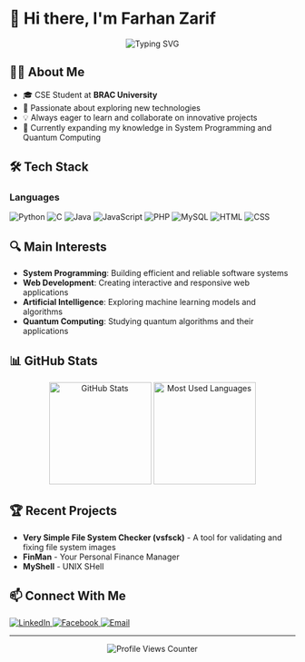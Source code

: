# 👋 Hi there, I'm Farhan Zarif

<div align="center">
  <img src="https://readme-typing-svg.herokuapp.com?font=Fira+Code&weight=500&size=24&duration=4000&pause=1000&color=38BDAE&center=true&vCenter=true&random=false&width=500&height=70&lines=Computer+Science+Student;System+Programming+Enthusiast;Web+Developer;AI+Explorer;Quantum+Computing+Enthusiast" alt="Typing SVG" />
</div>

## 🧑‍💻 About Me
- 🎓 CSE Student at **BRAC University**
- 🚀 Passionate about exploring new technologies
- 💡 Always eager to learn and collaborate on innovative projects
- 🌱 Currently expanding my knowledge in System Programming and Quantum Computing

## 🛠️ Tech Stack

### Languages
<p align="left">
  <img src="https://img.shields.io/badge/Python-3776AB?style=for-the-badge&logo=python&logoColor=white" alt="Python" />
  <img src="https://img.shields.io/badge/C-00599C?style=for-the-badge&logo=c&logoColor=white" alt="C" />
  <img src="https://img.shields.io/badge/Java-ED8B00?style=for-the-badge&logo=java&logoColor=white" alt="Java" />
  <img src="https://img.shields.io/badge/JavaScript-F7DF1E?style=for-the-badge&logo=javascript&logoColor=black" alt="JavaScript" />
  <img src="https://img.shields.io/badge/PHP-777BB4?style=for-the-badge&logo=php&logoColor=white" alt="PHP" />
  <img src="https://img.shields.io/badge/MySQL-4479A1?style=for-the-badge&logo=mysql&logoColor=white" alt="MySQL" />
  <img src="https://img.shields.io/badge/HTML5-E34F26?style=for-the-badge&logo=html5&logoColor=white" alt="HTML" />
  <img src="https://img.shields.io/badge/CSS3-1572B6?style=for-the-badge&logo=css3&logoColor=white" alt="CSS" />
</p>

## 🔍 Main Interests
- **System Programming**: Building efficient and reliable software systems
- **Web Development**: Creating interactive and responsive web applications
- **Artificial Intelligence**: Exploring machine learning models and algorithms 
- **Quantum Computing**: Studying quantum algorithms and their applications

## 📊 GitHub Stats

<div align="center">
  <img src="https://github-readme-stats.vercel.app/api?username=farhanzarif&show_icons=true&theme=tokyonight" alt="GitHub Stats" height="180em" />
  <img src="https://github-readme-stats.vercel.app/api/top-langs/?username=farhanzarif&layout=compact&theme=tokyonight" alt="Most Used Languages" height="180em" />
</div>

## 🏆 Recent Projects
- **Very Simple File System Checker (vsfsck)** - A tool for validating and fixing file system images
- **FinMan** - Your Personal Finance Manager
- **MyShell** - UNIX SHell

## 📫 Connect With Me
<p align="left">
  <a href="https://www.linkedin.com/in/zarif2042" target="https://www.linkedin.com/in/zarif2042/">
    <img src="https://img.shields.io/badge/LinkedIn-0077B5?style=for-the-badge&logo=linkedin&logoColor=white" alt="LinkedIn" />
  </a>
  <a href="https://facebook.com/farhanzarif" target="https://www.facebook.com/Farhanzarif">
    <img src="https://img.shields.io/badge/Facebook-1877F2?style=for-the-badge&logo=facebook&logoColor=white" alt="Facebook" />
  </a>
  <a href="mailto:farhan.zarif1@g.bracu.ac.bd">
    <img src="https://img.shields.io/badge/Email-D14836?style=for-the-badge&logo=gmail&logoColor=white" alt="Email" />
  </a>
</p>

---

<div align="center">
  <img src="https://komarev.com/ghpvc/?username=farhanzarif&label=Profile+Views" alt="Profile Views Counter" />
</div>
